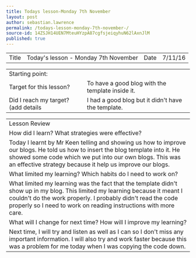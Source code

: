 ```yaml
---
title: Todays lesson-Monday 7th November 
layout: post
author: sebastian.lawrence
permalink: /todays-lesson-monday-7th-november-/
source-id: 14ZSJH14UEN7MteuHYzpA87cgfsjeiqyhuN62lAxnJlM
published: true
---
```

	

<table>
  <tr>
    <td>Title</td>
    <td>Today's lesson - Monday 7th November</td>
    <td>Date</td>
    <td>7/11/16</td>
  </tr>
</table>


<table>
  <tr>
    <td>Starting point:</td>
    <td></td>
  </tr>
  <tr>
    <td>Target for this lesson?</td>
    <td>To have a good blog with the template inside it.</td>
  </tr>
  <tr>
    <td>Did I reach my target?
(add details </td>
    <td>I had a good blog but it didn't have the template.</td>
  </tr>
</table>


<table>
  <tr>
    <td>Lesson Review</td>
  </tr>
  <tr>
    <td>How did I learn? What strategies were effective?</td>
  </tr>
  <tr>
    <td>Today I learnt by Mr Keen telling and showing us how to improve our blogs. He told us how to insert the blog template into it. He showed some code which we put into our own blogs. This was an effective strategy because it help us improve our blogs.
</td>
  </tr>
  <tr>
    <td>What limited my learning? Which habits do I need to work on?</td>
  </tr>
  <tr>
    <td>What limited my learning was the fact that the template didn't show up in my blog. This limited my learning because it meant I couldn't do the work properly. I probably didn't read the code properly so I need to work on reading instructions with more care.

</td>
  </tr>
  <tr>
    <td>What will I change for next time? How will I improve my learning?</td>
  </tr>
  <tr>
    <td>Next time, I will try and listen as well as I can so I don't miss any important information. I will also try and work faster because this was a problem for me today when I was copying the code down.

</td>
  </tr>
</table>


